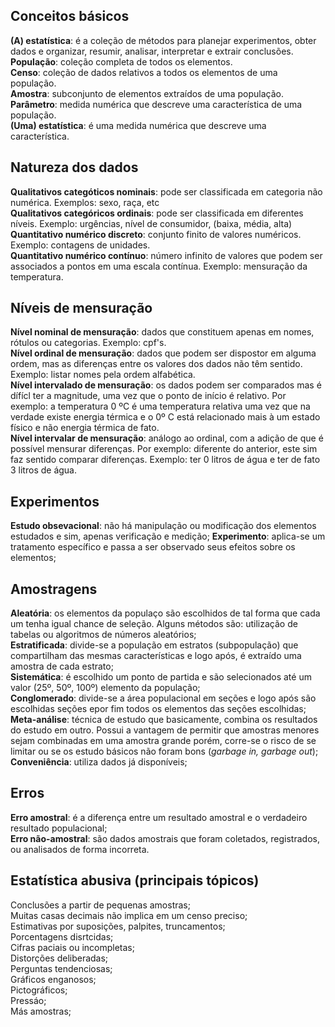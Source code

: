 ## Conceitos básicos

**(A) estatística**: é a coleção de métodos para planejar experimentos, obter dados e organizar, resumir, analisar, interpretar e extrair conclusões.  
**População**: coleção completa de todos os elementos.  
**Censo**: coleção de dados relativos a todos os elementos de uma população.  
**Amostra**: subconjunto de elementos extraídos de uma população.  
**Parâmetro**: medida numérica que descreve uma característica de uma população.  
**(Uma) estatística**: é uma medida numérica que descreve uma característica.  

## Natureza dos dados  
**Qualitativos categóticos nominais**: pode ser classificada em categoria não numérica. Exemplos: sexo, raça, etc  
**Qualitativos categóricos ordinais**: pode ser classificada em diferentes níveis. Exemplo: urgências, nível de consumidor, (baixa, média, alta) 
**Quantitativo numérico discreto**: conjunto finito de valores numéricos. Exemplo: contagens de unidades.  
**Quantitativo numérico contínuo**: número infinito de valores que podem ser associados a pontos em uma escala contínua. Exemplo: mensuração da temperatura.  

## Níveis de mensuração  
**Nível nominal de mensuração**: dados que constituem apenas em nomes, rótulos ou categorias. Exemplo: cpf's.  
**Nível ordinal de mensuração**: dados que podem ser dispostor em alguma ordem, mas as diferenças entre os valores dos dados não têm sentido. Exemplo: listar nomes pela ordem alfabética.  
**Nível intervalado de mensuração**: os dados podem ser comparados mas é dífícl ter a magnitude, uma vez que o ponto de início é relativo. Por exemplo: a temperatura 0 ºC é uma temperatura relativa uma vez que na verdade existe energia térmica e o 0º C está relacionado mais à um estado físico e não energia térmica de fato.  
**Nível intervalar de mensuração**: análogo ao ordinal, com a adição de que é possível mensurar diferenças. Por exemplo: diferente do anterior, este sim faz sentido comparar diferenças. Exemplo: ter 0 litros de água e ter de fato 3 litros de água.  

## Experimentos  
**Estudo obsevacional**: não há manipulação ou modificação dos elementos estudados e sim, apenas verificação e medição;
**Experimento**: aplica-se um tratamento específico e passa a ser observado seus efeitos sobre os elementos;   

## Amostragens
**Aleatória**: os elementos da populaço são escolhidos de tal forma que cada um tenha igual chance de seleção. Alguns métodos são: utilização de tabelas ou algoritmos de números aleatórios;  
**Estratificada**: divide-se a população em estratos (subpopulação) que compartilham das mesmas características e logo após, é extraído uma amostra de cada estrato;  
**Sistemática**: é escolhido um ponto de partida e são selecionados até um valor (25º, 50º, 100º) elemento da população;  
**Conglomerado**: divide-se a área populacional em seções e logo após são escolhidas seções epor fim todos os elementos das seções escolhidas;  
**Meta-análise**: técnica de estudo que basicamente, combina os resultados do estudo em outro. Possui a vantagem de permitir que amostras menores sejam combinadas em uma amostra grande porém, corre-se o risco de se limitar ou se os estudo básicos não foram bons (*garbage in, garbage out*);  
**Conveniência**: utiliza dados já disponíveis;  
  
## Erros  
**Erro amostral**: é a diferença entre um resultado amostral e o verdadeiro resultado populacional;  
**Erro não-amostral**: são dados amostrais que foram coletados, registrados, ou analisados de forma incorreta.  

## Estatística abusiva (principais tópicos)  
Conclusões a partir de pequenas amostras;  
Muitas casas decimais não implica em um censo preciso;  
Estimativas por suposições, palpites, truncamentos;  
Porcentagens disrtcidas;  
Cifras paciais ou incompletas;  
Distorções deliberadas;  
Perguntas tendenciosas;  
Gráficos enganosos;  
Pictográficos;  
Pressáo;  
Más amostras;  
